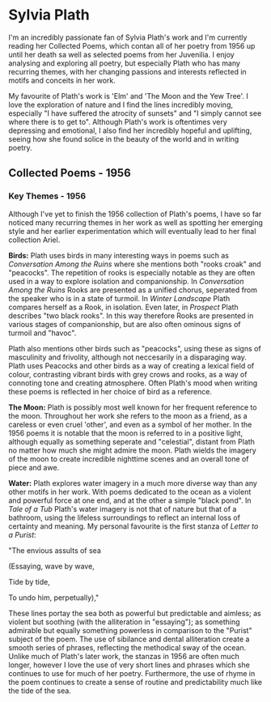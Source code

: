 # Sylvia Plath
I'm an incredibly passionate fan of Sylvia Plath's work and I'm currently reading her Collected Poems, which contan all of her poetry from 1956 up until her death sa well as selected poems from her Juvenilia. I enjoy analysing and exploring all poetry, but especially Plath who has many recurring themes, with her changing passions and interests reflected in motifs and conceits in her work.

My favourite of Plath's work is 'Elm' and 'The Moon and the Yew Tree'. I love the exploration of nature and I find the lines incredibly moving, especially "I have suffered the atrocity of sunsets" and "I simply cannot see where there is to get to". Although Plath's work is oftentimes very depressing and emotional, I also find her incredibly hopeful and uplifting, seeing how she found solice in the beauty of the world and in writing poetry. 

## Collected Poems - 1956


### Key Themes - 1956
Although I've yet to finish the 1956 collection of Plath's poems, I have so far noticed many recurring themes in her work as well as spotting her emerging style and her earlier experimentation which will eventually lead to her final collection Ariel.

**Birds:**
Plath uses birds in many interesting ways in poems such as *Conversation Among the Ruins* where she mentions both "rooks croak" and "peacocks". The repetition of rooks is especially notable as they are often used in a way to explore isolation and companionship. In *Conversation Among the Ruins* Rooks are presented as a unified chorus, seperated from the speaker who is in a state of turmoil. In *Winter Landscape* Plath compares herself as a Rook, in isolation. Even later, in *Prospect* Plath describes "two black rooks". In this way therefore Rooks are presented in various stages of companionship, but are also often ominous signs of turmoil and "havoc". 

Plath also mentions other birds such as "peacocks", using these as signs of masculinity and frivolity, although not neccesarily in a disparaging way. Plath uses Peacocks and other birds as a way of creating a lexical field of colour, contrasting vibrant birds with grey crows and rooks, as a way of connoting tone and creating atmosphere. Often Plath's mood when writing these poems is reflected in her choice of bird as a reference. 

**The Moon:**
Plath is possibly most well known for her frequent reference to the moon. Throughout her work she refers to the moon as a friend, as a careless or even cruel 'other', and even as a symbol of her mother. In the 1956 poems it is notable that the moon is referred to in a positive light, although equally as something seperate and "celestial", distant from Plath no matter how much she might admire the moon. Plath wields the imagery of the moon to create incredible nighttime scenes and an overall tone of piece and awe.

**Water:**
Plath explores water imagery in a much more diverse way than any other motifs in her work. With poems dedicated to the ocean as a violent and powerful force at one end, and at the other a simple "black pond". In *Tale of a Tub* Plath's water imagery is not that of nature but that of a bathroom, using the lifeless surroundings to reflect an internal loss of certainty and meaning. My personal favourite is the first stanza of *Letter to a Purist*:

"The envious assults of sea

(Essaying, wave by wave,

Tide by tide,

To undo him, perpetually),"

These lines portay the sea both as powerful but predictable and aimless; as violent but soothing (with the alliteration in "essaying"); as something admirable but equally something powerless in comparison to the "Purist" subject of the poem. The use of sibilance and dental alliteration create a smooth series of phrases, reflecting the methodical sway of the ocean. Unlike much of Plath's later work, the stanzas in 1956 are often much longer, however I love the use of very short lines and phrases which she continues to use for much of her poetry. Furthermore, the use of rhyme in the poem continues to create a sense of routine and predictability much like the tide of the sea. 
